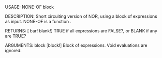 USAGE:
     NONE-OF block 

DESCRIPTION:
     Short circuiting version of NOR, using a block of expressions as input.
     NONE-OF is a function .

RETURNS: [<opt> bar! blank!]
    TRUE if all expressions are FALSE?, or BLANK if any are TRUE?

ARGUMENTS:
    block [block!]
        Block of expressions.  Void evaluations are ignored.
